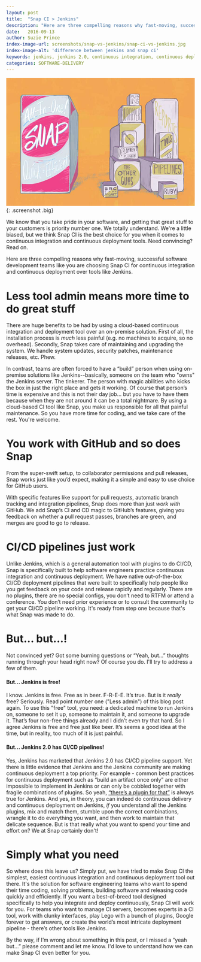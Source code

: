 ```yaml
---
layout: post
title:  "Snap CI > Jenkins"
description: "Here are three compelling reasons why fast-moving, successful  software development teams are choosing Snap CI for continuous integration and continuous deployment over tools like Jenkins. "
date:   2016-09-13
author: Suzie Prince
index-image-url: screenshots/snap-vs-jenkins/snap-ci-vs-jenkins.jpg
index-image-alt: 'difference between jenkins and snap ci'
keywords: jenkins, jenkins 2.0, continuous integration, continuous deployment, deployment tools, software development, build pipelines
categories: SOFTWARE-DELIVERY
---
```



![why snap ci is better than jenkins](/assets/images/screenshots/snap-vs-jenkins/snap-ci-vs-jenkins.jpg){: .screenshot .big}

We know that you take pride in your software, and getting that great stuff to your customers is priority number one. We totally understand. We're a little biased, but we think Snap CI is the best choice for you when it comes to continuous integration and continuous deployment tools. Need convincing? Read on.

Here are three compelling reasons why fast-moving, successful software development teams like you are choosing Snap CI for continuous integration and continuous deployment over tools like Jenkins.

# Less tool admin means more time to do great stuff

There are huge benefits to be had by using a cloud-based continuous integration and deployment tool over an on-premise solution. First of all, the installation process is *much* less painful (e.g. no machines to acquire, so no overhead). Secondly, Snap takes care of maintaining and upgrading the system. We handle system updates, security patches, maintenance releases, etc. Phew.

In contrast, teams are often forced to have a “build” person when using on-premise solutions like Jenkins--basically, someone on the team who "owns" the Jenkins server. The tinkerer. The person with magic abilities who kicks the box in just the right place and gets it working. Of course that person’s time is expensive and this is not their day job... but you have to have them because when they are not around it can be a total nightmare. By using a cloud-based CI tool like Snap, you make us responsible for all that painful maintenance. So you have more time for coding, and we take care of the rest. You're welcome.


# You work with GitHub and so does Snap  

From the super-swift setup, to collaborator permissions and pull releases, Snap works just like you’d expect, making it a simple and easy to use choice for GitHub users.

With specific features like support for pull requests, automatic branch tracking and integration pipelines, Snap does more than just *work with* GitHub. We add Snap’s CI and CD magic to GitHub’s features, giving you feedback on whether a pull request passes, branches are green, and merges are good to go to release.


# CI/CD pipelines just work

Unlike Jenkins, which is a general automation tool with plugins to do CI/CD, Snap is specifically built to help software engineers practice continuous integration and continuous deployment. We have native out-of-the-box CI/CD deployment pipelines that were built to specifically help people like you get feedback on your code and release rapidly and regularly. There are no plugins, there are no special configs, you don’t need to RTFM or attend a conference. You don’t need prior experience or to consult the community to get your CI/CD pipeline working. It's ready from step one because that's what Snap was made to do. 


# But… but…!

Not convinced yet? Got some burning questions or “Yeah, but...” thoughts running through your head right now? Of course you do. I'll try to address a few of them.

#### But... Jenkins is free!

I know. Jenkins is free. Free as in beer. F-R-E-E. It’s true. But is it *really* free? Seriously. Read point number one ("Less admin") of this blog post again. To use this "free" tool, you need: a dedicated machine to run Jenkins on, someone to set it up, someone to maintain it, and someone to upgrade it. That’s four non-free things already and I didn’t even try that hard. So I agree Jenkins is free and free just like beer. It’s seems a good idea at the time, but in reality, too much of it is just painful.

#### But... Jenkins 2.0 has CI/CD pipelines!

Yes, Jenkins has marketed that Jenkins 2.0 has CI/CD pipeline support. Yet there is little evidence that Jenkins and the Jenkins community are making continuous deployment a top priority. For example - common best practices for continuous deployment such as “build an artifact once only” are either impossible to implement in Jenkins or can only be cobbled together with fragile combinations of plugins. So yeah, [“there’s a plugin for that”](http://grimoire.ca/dev/whats-wrong-with-jenkins) is always true for Jenkins. And yes, in theory, you can indeed do continuous delivery and continuous deployment on Jenkins, *if* you understand all the Jenkins plugins, mix and match them, stumble upon the correct combinations, wrangle it to do everything you want, and then work to maintain that delicate sequence. But is that really what you want to spend your time and effort on? We at Snap certainly don't!


# Simply what you need

So where does this leave us? Simply put, we have tried to make Snap CI the simplest, easiest continuous integration and continuous deployment tool out there. It's the solution for software engineering teams who want to spend their time coding, solving problems, building software and releasing code quickly and efficiently. If you want a best-of-breed tool designed specifically to help you integrate and deploy continuously, Snap CI will work for you. For teams who want to manage CI servers, becomes experts in a CI tool, work with clunky interfaces, play Lego with a bunch of plugins, Google forever to get answers, or create the world’s most intricate deployment pipeline - there’s other tools like Jenkins.

By the way, if I’m wrong about something in this post, or I missed a “yeah but...” please comment and let me know. I'd love to understand how we can make Snap CI even better for you. 
